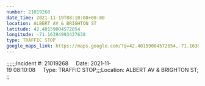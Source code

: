 ```yaml
---
number: 21019268
date_time: 2021-11-19T08:10:08+00:00
location: ALBERT AV & BRIGHTON ST
latitude: 42.40159004572854
longitude: -71.16394993437638
type: TRAFFIC STOP
google_maps_link: https://maps.google.com/?q=42.40159004572854,-71.16394993437638
---
```


;;;;;;Incident #: 21019268     Date: 2021‐11‐19 08:10:08     Type: TRAFFIC STOP;;;Location: ALBERT AV & BRIGHTON ST;;;
